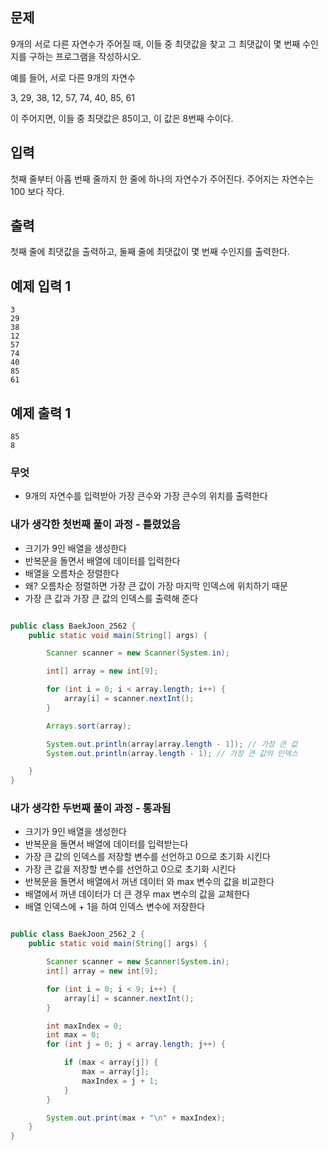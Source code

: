 ## 문제

9개의 서로 다른 자연수가 주어질 때, 이들 중 최댓값을 찾고 그 최댓값이 몇 번째 수인지를 구하는 프로그램을 작성하시오.

예를 들어, 서로 다른 9개의 자연수

3, 29, 38, 12, 57, 74, 40, 85, 61

이 주어지면, 이들 중 최댓값은 85이고, 이 값은 8번째 수이다.

## 입력

첫째 줄부터 아홉 번째 줄까지 한 줄에 하나의 자연수가 주어진다. 주어지는 자연수는 100 보다 작다.

## 출력

첫째 줄에 최댓값을 출력하고, 둘째 줄에 최댓값이 몇 번째 수인지를 출력한다.

## 예제 입력 1

```
3
29
38
12
57
74
40
85
61

```

## 예제 출력 1

```
85
8
```

### 무엇

- 9개의 자연수를 입력받아 가장 큰수와 가장 큰수의 위치를 출력한다

### 내가 생각한 첫번째 풀이 과정 - 틀렸었음

- 크기가 9인 배열을 생성한다
- 반복문을 돌면서 배열에 데이터를 입력한다
- 배열을 오름차순 정렬한다
- 왜? 오름차순 정렬하면 가장 큰 값이 가장 마지막 인덱스에 위치하기 때문
- 가장 큰 값과 가장 큰 값의 인덱스를 출력해 준다

```java

public class BaekJoon_2562 {
    public static void main(String[] args) {

        Scanner scanner = new Scanner(System.in);

        int[] array = new int[9];

        for (int i = 0; i < array.length; i++) {
            array[i] = scanner.nextInt();
        }

        Arrays.sort(array);

        System.out.println(array[array.length - 1]); // 가장 큰 값
        System.out.println(array.length - 1); // 가장 큰 값의 인덱스

    }
}
```

### 내가 생각한 두번째 풀이 과정 - 통과됨

- 크기가 9인 배열을 생성한다
- 반복문을 돌면서 배열에 데이터를 입력받는다
- 가장 큰 값의 인덱스를 저장할 변수를 선언하고 0으로 초기화 시킨다
- 가장 큰 값을 저장할 변수를 선언하고 0으로 초기화 시킨다
- 반복문을 돌면서 배열에서 꺼낸 데이터 와 max 변수의 값을 비교한다
- 배열에서 꺼낸 데이터가 더 큰 경우 max 변수의 값을 교체한다
- 배열 인덱스에 + 1을 하여 인덱스 변수에 저장한다

```java

public class BaekJoon_2562_2 {
    public static void main(String[] args) {

        Scanner scanner = new Scanner(System.in);
        int[] array = new int[9];

        for (int i = 0; i < 9; i++) {
            array[i] = scanner.nextInt();
        }

        int maxIndex = 0;
        int max = 0;
        for (int j = 0; j < array.length; j++) {

            if (max < array[j]) {
                max = array[j];
                maxIndex = j + 1;
            }
        }

        System.out.print(max + "\n" + maxIndex);
    }
}
```